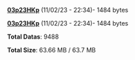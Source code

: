 [**03p23HKp**](/data/03p23HKp.txt) (11/02/23 - 22:34)- 1484 bytes

[**03p23HKp**](/data/03p23HKp.txt) (11/02/23 - 22:34)- 1484 bytes

**Total Datas**: 9488

**Total Size**: 63.66 MB / 63.7 MB